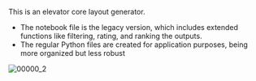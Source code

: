 This is an elevator core layout generator. 
  - The notebook file is the legacy version, which includes extended functions like filtering, rating, and ranking the outputs.
  - The regular Python files are created for application purposes, being more organized but less robust

![00000_2](https://github.com/user-attachments/assets/4ba827de-f577-4dd8-ad7c-01acfaad677f)
